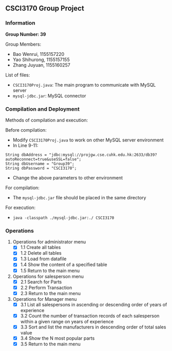 ## CSCI3170 Group Project

### Information ###
**Group Number:   39**

Group Members:  
- Bao Wenrui,      1155157220
- Yao Shihurong,  1155157155
- Zhang Juyuan,  1155160257

List of files:  
- `CSCI3170Proj.java`: The main program to communicate with MySQL server
- `mysql-jdbc.jar`: MySQL connector

              
### Compilation and Deployment ###
Methods of compilation and execution:

Before compilation:

- Modify `CSCI3170Proj.java` to work on other MySQL server environment
- In Line 9-11:
```
String dbAddress = "jdbc:mysql://projgw.cse.cuhk.edu.hk:2633/db39?autoReconnect=true&useSSL=false";
String dbUsername = "Group39";
String dbPassword = "CSCI3170";
```
- Change the above parameters to other environment

For compilation:
- The `mysql-jdbc.jar` file should be placed in the same directory

For execution:
- `java -classpath ./mysql-jdbc.jar:./ CSCI3170`

### Operations ###

1. Operations for administrator menu
	- [x] 1.1 Create all tables
	- [x] 1.2 Delete all tables
	- [x] 1.3 Load from datafile
	- [x] 1.4 Show the content of a specified table
	- [x] 1.5 Return to the main menu

2. Operations for salesperson menu
	- [x] 2.1 Search for Parts
	- [x] 2.2 Perform Transaction
	- [x] 2.3 Return to the main menu

3. Operations for Manager menu
	- [x] 3.1 List all salespersons in ascending or descending order of years of experience
	- [x] 3.2 Count the number of transaction records of each salesperson within a given range on years of experience
	- [x] 3.3 Sort and list the manufacturers in descending order of total sales value
	- [x] 3.4 Show the N most popular parts
	- [x] 3.5 Return to the main menu
